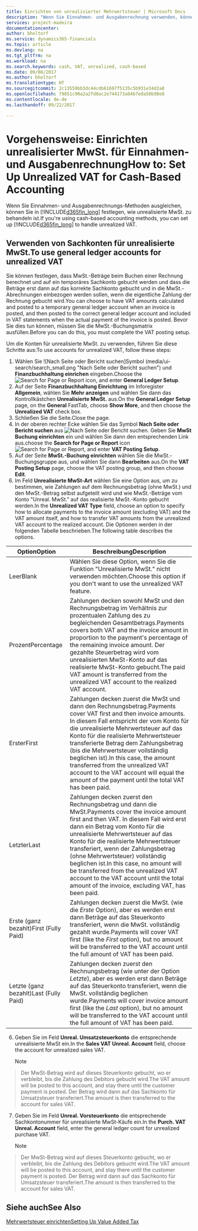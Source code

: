 ```yaml
---
title: Einrichten von unrealisierter Mehrwertsteuer | Microsoft Docs
description: "Wenn Sie Einnahmen- und Ausgabenrechnung verwenden, können Sie angeben, wie Sie unrealisierte MwSt. für Verkäufe und Einkäufe behandeln möchten."
services: project-madeira
documentationcenter: 
author: bholtorf
ms.service: dynamics365-financials
ms.topic: article
ms.devlang: na
ms.tgt_pltfrm: na
ms.workload: na
ms.search.keywords: cash, VAT, unrealized, cash-based
ms.date: 09/08/2017
ms.author: bholtorf
ms.translationtype: HT
ms.sourcegitcommit: 2c13559bb3dc44cdb61697f5135c5b931e34d2a8
ms.openlocfilehash: 79851c90a2a2fd8ac2e744173a04b7eda50b98e8
ms.contentlocale: de-de
ms.lasthandoff: 09/22/2017

---
```


# <a name="how-to-set-up-unrealized-vat-for-cash-based-accounting"></a><span data-ttu-id="91c92-103">Vorgehensweise: Einrichten unrealisierter MwSt. für Einnahmen- und Ausgabenrechnung</span><span class="sxs-lookup"><span data-stu-id="91c92-103">How to: Set Up Unrealized VAT for Cash-Based Accounting</span></span>
<span data-ttu-id="91c92-104">Wenn Sie Einnahmen- und Ausgabenrechnungs-Methoden ausgleichen, können Sie in [!INCLUDE[d365fin_long](includes/d365fin_long_md.md)] festlegen, wie unrealisierte MwSt. zu behandeln ist.</span><span class="sxs-lookup"><span data-stu-id="91c92-104">If you're using cash-based accounting methods, you can set up [!INCLUDE[d365fin_long](includes/d365fin_long_md.md)] to handle unrealized VAT.</span></span>

## <a name="to-use-general-ledger-accounts-for-unrealized-vat"></a><span data-ttu-id="91c92-105">Verwenden von Sachkonten für unrealisierte MwSt.</span><span class="sxs-lookup"><span data-stu-id="91c92-105">To use general ledger accounts for unrealized VAT</span></span>
<span data-ttu-id="91c92-106">Sie können festlegen, dass MwSt.-Beträge beim Buchen einer Rechnung berechnet und auf ein temporäres Sachkonto gebucht werden und dass die Beträge erst dann auf das korrekte Sachkonto gebucht und in die MwSt.-Abrechnungen einbezogen werden sollen, wenn die eigentliche Zahlung der Rechnung gebucht wird.</span><span class="sxs-lookup"><span data-stu-id="91c92-106">You can choose to have VAT amounts calculated and posted to a temporary general ledger account when an invoice is posted, and then posted to the correct general ledger account and included in VAT statements when the actual payment of the invoice is posted.</span></span> <span data-ttu-id="91c92-107">Bevor Sie dies tun können, müssen Sie die MwSt.-Buchungsmatrix ausfüllen.</span><span class="sxs-lookup"><span data-stu-id="91c92-107">Before you can do this, you must complete the VAT posting setup.</span></span>

<span data-ttu-id="91c92-108">Um die Konten für unrealisierte MwSt. zu verwenden, führen Sie diese Schritte aus:</span><span class="sxs-lookup"><span data-stu-id="91c92-108">To use accounts for unrealized VAT, follow these steps:</span></span>
1. <span data-ttu-id="91c92-109">Wählen Sie ![Nach Seite oder Bericht suchen]Symbol (media/ui-search/search_small.png "Nach Seite oder Bericht suchen") und **Finanzbuchhaltung einrichen** eingeben.</span><span class="sxs-lookup"><span data-stu-id="91c92-109">Choose the ![Search for Page or Report](media/ui-search/search_small.png "Search for Page or Report icon") icon, and enter **General Ledger Setup**.</span></span> 
2. <span data-ttu-id="91c92-110">Auf der Seite **Finanzbuchhaltung Einrichtung** im Inforegister **Allgemein**, wählen Sie **Mehr anzeigen** und wählen Sie dann das Kontrollkästchen **Unrealisierte MwSt.** aus.</span><span class="sxs-lookup"><span data-stu-id="91c92-110">On the **General Ledger Setup** page, on the **General** FastTab, choose **Show More**, and then choose the **Unrealized VAT** check box.</span></span>
3. <span data-ttu-id="91c92-111">Schließen Sie die Seite.</span><span class="sxs-lookup"><span data-stu-id="91c92-111">Close the page.</span></span>
4. <span data-ttu-id="91c92-112">In der oberen rechter Ecke wählen Sie das Symbol **Nach Seite oder Bericht suchen** aus ![Nach Seite oder Bericht suchen](media/ui-search/search_small.png "Symbol nach Seite oder Bericht suchen"). Geben Sie **MwSt Buchung einrichten** ein und wählen Sie dann den entsprechenden Link aus.</span><span class="sxs-lookup"><span data-stu-id="91c92-112">choose the **Search for Page or Report** icon ![Search for Page or Report](media/ui-search/search_small.png "Search for Page or Report icon"), and enter **VAT Posting Setup**.</span></span> 
5. <span data-ttu-id="91c92-113">Auf der Seite **MwSt.-Buchung einrichten** wählen Sie die MwSt.-Buchungsgruppe aus, und wählen Sie dann **Bearbeiten** aus.</span><span class="sxs-lookup"><span data-stu-id="91c92-113">On the **VAT Posting Setup** page, choose the VAT posting group, and then choose **Edit**.</span></span> 
6. <span data-ttu-id="91c92-114">Im Feld **Unrealisierte MwSt-Art** wählen Sie eine Option aus, um zu bestimmen, wie Zahlungen auf dem Rechnungsbetrag (ohne MwSt.) und den MwSt.-Betrag selbst aufgeteilt wird und wie MwSt.-Beträge vom Konto "Unreal. MwSt." auf das realisierte MwSt.-Konto gebucht werden.</span><span class="sxs-lookup"><span data-stu-id="91c92-114">In the **Unrealized VAT Type** field, choose an option to specify how to allocate payments to the invoice amount (excluding VAT) and the VAT amount itself, and how to transfer VAT amounts from the unrealized VAT account to the realized account.</span></span> <span data-ttu-id="91c92-115">Die Optionen werden in der folgenden Tabelle beschrieben.</span><span class="sxs-lookup"><span data-stu-id="91c92-115">The following table describes the options.</span></span>

| <span data-ttu-id="91c92-116">Option</span><span class="sxs-lookup"><span data-stu-id="91c92-116">Option</span></span> | <span data-ttu-id="91c92-117">Beschreibung</span><span class="sxs-lookup"><span data-stu-id="91c92-117">Description</span></span> |
| --- | --- |
| <span data-ttu-id="91c92-118">Leer</span><span class="sxs-lookup"><span data-stu-id="91c92-118">Blank</span></span> | <span data-ttu-id="91c92-119">Wählen Sie diese Option, wenn Sie die Funktion "Unrealisierte MwSt." nicht verwenden möchten.</span><span class="sxs-lookup"><span data-stu-id="91c92-119">Choose this option if you don't want to use the unrealized VAT feature.</span></span> |
| <span data-ttu-id="91c92-120">Prozent</span><span class="sxs-lookup"><span data-stu-id="91c92-120">Percentage</span></span> | <span data-ttu-id="91c92-121">Zahlungen decken sowohl MwSt und den Rechnungsbetrag im Verhältnis zur prozentualen Zahlung des zu begleichenden Gesamtbetrags.</span><span class="sxs-lookup"><span data-stu-id="91c92-121">Payments covers both VAT and the invoice amount in proportion to the payment's percentage of the remaining invoice amount.</span></span> <span data-ttu-id="91c92-122">Der gezahlte Steuerbetrag wird vom unrealisierten MwSt-Konto auf das realisierte MwSt-Konto gebucht.</span><span class="sxs-lookup"><span data-stu-id="91c92-122">The paid VAT amount is transferred from the unrealized VAT account to the realized VAT account.</span></span> |
| <span data-ttu-id="91c92-123">Erster</span><span class="sxs-lookup"><span data-stu-id="91c92-123">First</span></span> | <span data-ttu-id="91c92-124">Zahlungen decken zuerst die MwSt und dann den Rechnungsbetrag.</span><span class="sxs-lookup"><span data-stu-id="91c92-124">Payments cover VAT first and then invoice amounts.</span></span> <span data-ttu-id="91c92-125">In diesem Fall entspricht der vom Konto für die unrealisierte Mehrwertsteuer auf das Konto für die realisierte Mehrwertsteuer transferierte Betrag dem Zahlungsbetrag (bis die Mehrwertsteuer vollständig beglichen ist).</span><span class="sxs-lookup"><span data-stu-id="91c92-125">In this case, the amount transferred from the unrealized VAT account to the VAT account will equal the amount of the payment until the total VAT has been paid.</span></span> |
| <span data-ttu-id="91c92-126">Letzter</span><span class="sxs-lookup"><span data-stu-id="91c92-126">Last</span></span> | <span data-ttu-id="91c92-127">Zahlungen decken zuerst den Rechnungsbetrag und dann die MwSt.</span><span class="sxs-lookup"><span data-stu-id="91c92-127">Payments cover the invoice amount first and then VAT.</span></span> <span data-ttu-id="91c92-128">In diesem Fall wird erst dann ein Betrag vom Konto für die unrealisierte Mehrwertsteuer auf das Konto für die realisierte Mehrwertsteuer transferiert, wenn der Zahlungsbetrag (ohne Mehrwertsteuer) vollständig beglichen ist.</span><span class="sxs-lookup"><span data-stu-id="91c92-128">In this case, no amount will be transferred from the unrealized VAT account to the VAT account until the total amount of the invoice, excluding VAT, has been paid.</span></span> |
| <span data-ttu-id="91c92-129">Erste (ganz bezahlt)</span><span class="sxs-lookup"><span data-stu-id="91c92-129">First (Fully Paid)</span></span> | <span data-ttu-id="91c92-130">Zahlungen decken zuerst die MwSt. (wie die _Erste_ Option), aber es werden erst dann Beträge auf das Steuerkonto transferiert, wenn die MwSt. vollständig gezahlt wurde.</span><span class="sxs-lookup"><span data-stu-id="91c92-130">Payments will cover VAT first (like the _First_ option), but no amount will be transferred to the VAT account until the full amount of VAT has been paid.</span></span> |
| <span data-ttu-id="91c92-131">Letzte (ganz bezahlt)</span><span class="sxs-lookup"><span data-stu-id="91c92-131">Last (Fully Paid)</span></span> | <span data-ttu-id="91c92-132">Zahlungen decken zuerst den Rechnungsbetrag (wie unter der Option _Letzte_), aber es werden erst dann Beträge auf das Steuerkonto transferiert, wenn die MwSt. vollständig beglichen wurde.</span><span class="sxs-lookup"><span data-stu-id="91c92-132">Payments will cover invoice amount first (like the _Last_ option), but no amount will be transferred to the VAT account until the full amount of VAT has been paid.</span></span> |

6. <span data-ttu-id="91c92-133">Geben Sie im Feld **Unreal. Umsatzsteuerkonto** die entsprechende unrealisierte MwSt ein.</span><span class="sxs-lookup"><span data-stu-id="91c92-133">In the **Sales VAT Unreal. Account** field, choose the account for unrealized sales VAT.</span></span>

    > [!NOTE]  
>   <span data-ttu-id="91c92-134">Der MwSt-Betrag wird auf dieses Steuerkonto gebucht, wo er verbleibt, bis die Zahlung des Debitors gebucht wird.</span><span class="sxs-lookup"><span data-stu-id="91c92-134">The VAT amount will be posted to this account, and stay there until the customer payment is posted.</span></span> <span data-ttu-id="91c92-135">Der Betrag wird dann auf das Sachkonto für Umsatzsteuer transferiert.</span><span class="sxs-lookup"><span data-stu-id="91c92-135">The amount is then transferred to the account for sales VAT.</span></span>
7. <span data-ttu-id="91c92-136">Geben Sie im Feld **Unreal. Vorsteuerkonto** die entsprechende Sachkontonummer für unrealisierte MwSt-Käufe ein.</span><span class="sxs-lookup"><span data-stu-id="91c92-136">In the **Purch. VAT Unreal. Account** field, enter the general ledger count for unrealized purchase VAT.</span></span>

    > [!NOTE]  
>   <span data-ttu-id="91c92-137">Der MwSt-Betrag wird auf dieses Steuerkonto gebucht, wo er verbleibt, bis die Zahlung des Debitors gebucht wird.</span><span class="sxs-lookup"><span data-stu-id="91c92-137">The VAT amount will be posted to this account, and stay there until the customer payment is posted.</span></span> <span data-ttu-id="91c92-138">Der Betrag wird dann auf das Sachkonto für Umsatzsteuer transferiert.</span><span class="sxs-lookup"><span data-stu-id="91c92-138">The amount is then transferred to the account for sales VAT.</span></span>

## <a name="see-also"></a><span data-ttu-id="91c92-139">Siehe auch</span><span class="sxs-lookup"><span data-stu-id="91c92-139">See Also</span></span>
[<span data-ttu-id="91c92-140">Mehrwertsteuer einrichten</span><span class="sxs-lookup"><span data-stu-id="91c92-140">Setting Up Value Added Tax</span></span>](finance-setup-vat.md)
